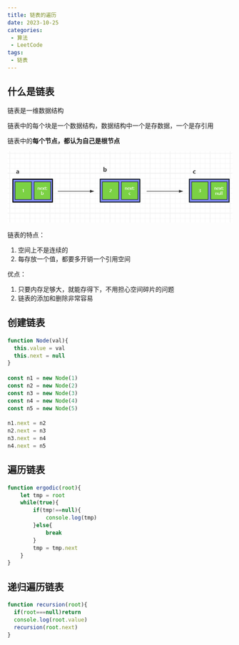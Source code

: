 ```yaml
---
title: 链表的遍历
date: 2023-10-25
categories:
 - 算法
 - LeetCode
tags:
 - 链表
---
```

## 什么是链表

链表是一维数据结构

链表中的每个块是一个数据结构，数据结构中一个是存数据，一个是存引用

链表中的**每个节点，都认为自己是根节点**

<img src='./imgs/1698205540141.png'/>

链表的特点：

1. 空间上不是连续的
2. 每存放一个值，都要多开销一个引用空间

优点：

1. 只要内存足够大，就能存得下，不用担心空间碎片的问题
2. 链表的添加和删除非常容易

## 创建链表

```js
function Node(val){
  this.value = val
  this.next = null
}

const n1 = new Node(1)
const n2 = new Node(2)
const n3 = new Node(3)
const n4 = new Node(4)
const n5 = new Node(5)

n1.next = n2
n2.next = n3
n3.next = n4
n4.next = n5
```

## 遍历链表

```js
function ergodic(root){
    let tmp = root
    while(true){
        if(tmp!==null){
            console.log(tmp)
        }else{
            break
        }
        tmp = tmp.next
    }
}
```

## 递归遍历链表

```js
function recursion(root){
  if(root===null)return
  console.log(root.value)
  recursion(root.next)
}
```

